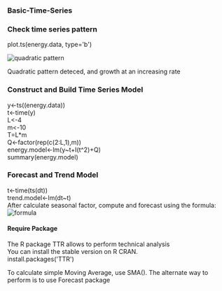 ### Basic-Time-Series

### Check time series pattern
plot.ts(energy.data, type='b')

![quadratic pattern](https://cloud.githubusercontent.com/assets/20606137/26661149/9d61f766-4641-11e7-9216-d431649d6484.JPG)

Quadratic pattern deteced, and growth at an increasing rate

### Construct and Build Time Series Model
y<-ts((energy.data)) <br />
t<-time(y) <br />
L<-4   <br />
m<-10 <br />
T=L*m <br />
Q<-factor(rep(c(2:L,1),m)) <br />
energy.model<-lm(y~t+I(t^2)+Q) <br />
summary(energy.model)   

### Forecast and Trend Model

t<-time(ts(dt)) <br />
trend.model<-lm(dt~t) <br />
After calculate seasonal factor, compute and forecast using the formula: <br />
![formula](https://cloud.githubusercontent.com/assets/20606137/26661604/58142438-4644-11e7-9a42-74d70116b372.png)

#### Require Package 
The R package TTR allows to perform technical analysis <br />
You can install the stable version on R CRAN.  <br />
install.packages('TTR')   

To calculate simple Moving Average, use SMA(). The alternate way to perform is to use Forecast package <br />
